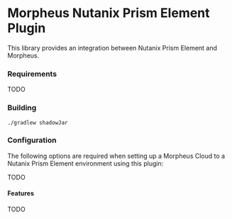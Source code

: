 # Morpheus Nutanix Prism Element Plugin

This library provides an integration between Nutanix Prism Element and Morpheus.

### Requirements

TODO

### Building
`./gradlew shadowJar`

### Configuration
The following options are required when setting up a Morpheus Cloud to a Nutanix Prism Element environment using this plugin:

TODO

#### Features

TODO